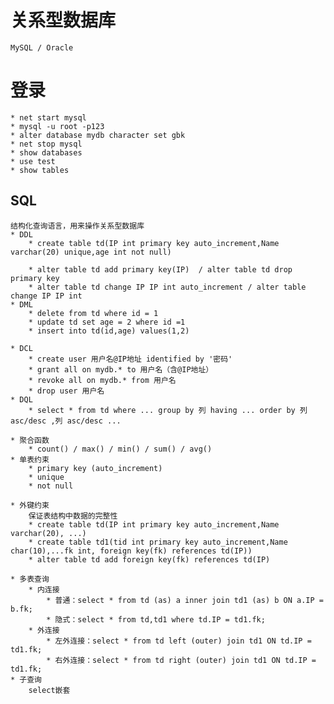 # 关系型数据库 #
	MySQL / Oracle

# 登录
	* net start mysql
	* mysql -u root -p123 
	* alter database mydb character set gbk
	* net stop mysql
	* show databases 
	* use test 
	* show tables
	
## SQL ##
	结构化查询语言，用来操作关系型数据库
	* DDL
		* create table td(IP int primary key auto_increment,Name varchar(20) unique,age int not null)
		
		* alter table td add primary key(IP)  / alter table td drop primary key
		* alter table td change IP IP int auto_increment / alter table change IP IP int
	* DML 
		* delete from td where id = 1
		* update td set age = 2 where id =1
		* insert into td(id,age) values(1,2)

	* DCL
		* create user 用户名@IP地址 identified by '密码'
		* grant all on mydb.* to 用户名（含@IP地址）
		* revoke all on mydb.* from 用户名
		* drop user 用户名
	* DQL
		* select * from td where ... group by 列 having ... order by 列 asc/desc ,列 asc/desc ...

	* 聚合函数
		* count() / max() / min() / sum() / avg()
	* 单表约束
		* primary key (auto_increment)
		* unique
		* not null
		
	* 外键约束
		保证表结构中数据的完整性
		* create table td(IP int primary key auto_increment,Name varchar(20), ...)
		* create table td1(tid int primary key auto_increment,Name char(10),...fk int, foreign key(fk) references td(IP))	
		* alter table td add foreign key(fk) references td(IP)	
	
	* 多表查询
		* 内连接
			* 普通：select * from td (as) a inner join td1 (as) b ON a.IP = b.fk;
			* 隐式：select * from td,td1 where td.IP = td1.fk;
		* 外连接
			* 左外连接：select * from td left (outer) join td1 ON td.IP = td1.fk;
			* 右外连接：select * from td right (outer) join td1 ON td.IP = td1.fk;
	* 子查询
		select嵌套
		
